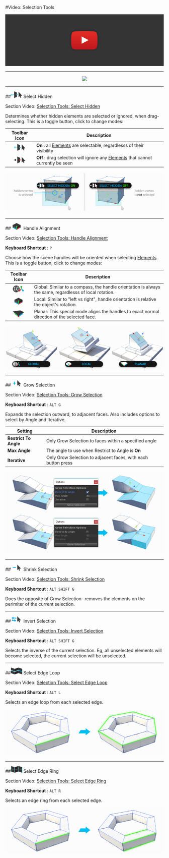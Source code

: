 #Video: Selection Tools

[![ProBuilder Fundamentals Video](../images/VideoLink_YouTube_768.png)](@todo "Selection Tools Video")

---

<div style="text-align:center">
<img src="../../images/Toolbar_SelectionTools.png">
</div>

---

##![Select Hidden ON](../images/icons/Selection_SelectHidden-ON.png) Select Hidden

<div class="info-box warning">
Section Video: <a href="@todo">Selection Tools: Select Hidden</a>
</div>

Determines whether hidden elements are selected or ignored, when drag-selecting. This is a toggle button, click to change modes:

Toolbar Icon | Description
:---:|---
![Select Hidden ON](../images/icons/Selection_SelectHidden-ON.png) | **On** : all [Elements](@todo) are selectable, regardlesss of their visibility
![Select Hidden OFF](../images/icons/Selection_SelectHidden-OFF.png) |  **Off** : drag selection will ignore any [Elements](@todo) that cannot currently be seen

![Handle Alignment Examples](../images/SelectHidden_Example.png)

---

##![Handle Alignment Local](../images/icons/HandleAlign_Local.png) Handle Alignment

<div class="info-box warning">
Section Video: <a href="@todo">Selection Tools: Handle Alignment</a>
</div>

**Keyboard Shortcut** : `P`

Choose how the scene handles will be oriented when selecting [Elements](@todo). This is a toggle button, click to change modes:

Toolbar Icon | Description
:---:|---
![Handle Alignment Global](../images/icons/HandleAlign_World.png) | Global: Similar to a compass, the handle orientation is always the same, regardlesss of local rotation.
![Handle Alignment Local](../images/icons/HandleAlign_Local.png) | Local: Similar to "left vs right", handle orientation is relative the object's rotation.
![Handle Alignment Planar](../images/icons/HandleAlign_Plane.png) | Planar: This special mode aligns the handles to exact normal direction of the selected face.

![Handle Alignment Examples](../images/HandleAlign_ExamplesWithTextAndIcons.png)

---

##![Grow Selection](../images/icons/Selection_Grow.png) Grow Selection

<div class="info-box warning">
Section Video: <a href="@todo">Selection Tools: Grow Selection</a>
</div> 

**Keyboard Shortcut** : `ALT G`

Expands the selection outward, to adjacent faces. Also includes options to select by Angle and Iterative.

Setting | Description
--- | ---
**Restrict To Angle** | Only Grow Selection to faces within a specified angle
**Max Angle** | The angle to use when Restrict to Angle is **On**
**Iterative** | Only Grow Selection to adjacent faces, with each button press

![Handle Alignment Examples](../images/GrowSelection_Example.png)

---
 
##![Shrink Selection](../images/icons/Selection_Shrink.png) Shrink Selection

<div class="info-box warning">
Section Video: <a href="@todo">Selection Tools: Shrink Selection</a>
</div> 

**Keyboard Shortcut** : `ALT SHIFT G`

Does the opposite of Grow Selection- removes the elements on the perimiter of the current selection.

---

##![Invert Selection](../images/icons/Selection_Invert.png) Invert Selection

<div class="info-box warning">
Section Video: <a href="@todo">Selection Tools: Invert Selection</a>
</div> 

**Keyboard Shortcut** : `ALT SHIFT G`

Selects the inverse of the current selection. Eg, all unselected elements will become selected, the current selection will be unselected.

---

##![Select Edge Loop Icon](../images/icons/Selection_Loop.png "Select Edge Loop Icon") Select Edge Loop

<div class="info-box warning">
Section Video: <a href="@todo">Selection Tools: Select Edge Loop</a>
</div> 

**Keyboard Shortcut** : `ALT L`

Selects an edge loop from each selected edge.

![Handle Alignment Examples](../images/Selection_LoopExample.png)

---

##![Select Edge Ring Icon](../images/icons/Selection_Ring.png "Select Edge Ring Icon") Select Edge Ring

<div class="info-box warning">
Section Video: <a href="@todo">Selection Tools: Select Edge Ring</a>
</div> 

**Keyboard Shortcut** : `ALT R`

Selects an edge ring from each selected edge.

![Handle Alignment Examples](../images/Selection_RingExample.png)

